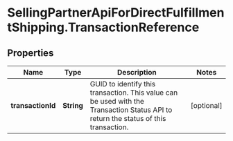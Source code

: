 # SellingPartnerApiForDirectFulfillmentShipping.TransactionReference

## Properties

Name | Type | Description | Notes
------------ | ------------- | ------------- | -------------
**transactionId** | **String** | GUID to identify this transaction. This value can be used with the Transaction Status API to return the status of this transaction. | [optional] 


